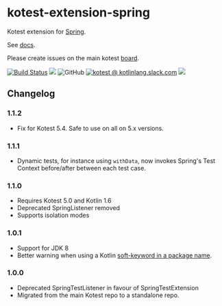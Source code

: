 # kotest-extension-spring

Kotest extension for [Spring](https://spring.io/projects/spring-framework/).

See [docs](https://kotest.io/docs/extensions/spring.html).

Please create issues on the main kotest [board](https://github.com/kotest/kotest/issues).

[![Build Status](https://github.com/kotest/kotest-extensions-spring/workflows/master/badge.svg)](https://github.com/kotest/kotest-extensions-spring/actions)
[<img src="https://img.shields.io/maven-central/v/io.kotest.extensions/kotest-extensions-spring.svg?label=latest%20release"/>](http://search.maven.org/#search|ga|1|kotest-extensions-spring)
![GitHub](https://img.shields.io/github/license/kotest/kotest-extensions-spring)
[![kotest @ kotlinlang.slack.com](https://img.shields.io/static/v1?label=kotlinlang&message=kotest&color=blue&logo=slack)](https://kotlinlang.slack.com/archives/CT0G9SD7Z)
[<img src="https://img.shields.io/nexus/s/https/oss.sonatype.org/io.kotest.extensions/kotest-extensions-spring.svg?label=latest%20snapshot"/>](https://oss.sonatype.org/content/repositories/snapshots/io/kotest/extensions/kotest-extensions-spring/)

## Changelog

### 1.1.2

* Fix for Kotest 5.4. Safe to use on all on 5.x versions.

### 1.1.1

* Dynamic tests, for instance using `withData`, now invokes Spring's Test Context before/after between each test case.

### 1.1.0

* Requires Kotest 5.0 and Kotlin 1.6
* Deprecated SpringListener removed
* Supports isolation modes

### 1.0.1

* Support for JDK 8
* Better warning when using a Kotlin [soft-keyword in a package name](https://github.com/kotest/kotest/issues/2489).

### 1.0.0

* Deprecated SpringTestListener in favour of SpringTestExtension
* Migrated from the main Kotest repo to a standalone repo.
